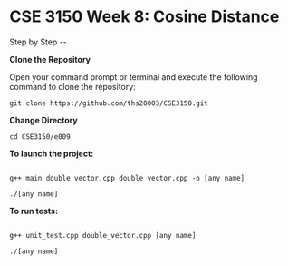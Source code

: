 # CSE 3150 Week 8: Cosine Distance
Step by Step --

**Clone the Repository**

Open your command prompt or terminal and execute the following command to clone the repository:
```shell
git clone https://github.com/ths20003/CSE3150.git
```
**Change Directory**

```shell
cd CSE3150/e009
```
**To launch the project:**

```shell

g++ main_double_vector.cpp double_vector.cpp -o [any name]
```
```shell
./[any name]
```


**To run tests:**

```shell

g++ unit_test.cpp double_vector.cpp [any name]
```
```shell
./[any name]
```
